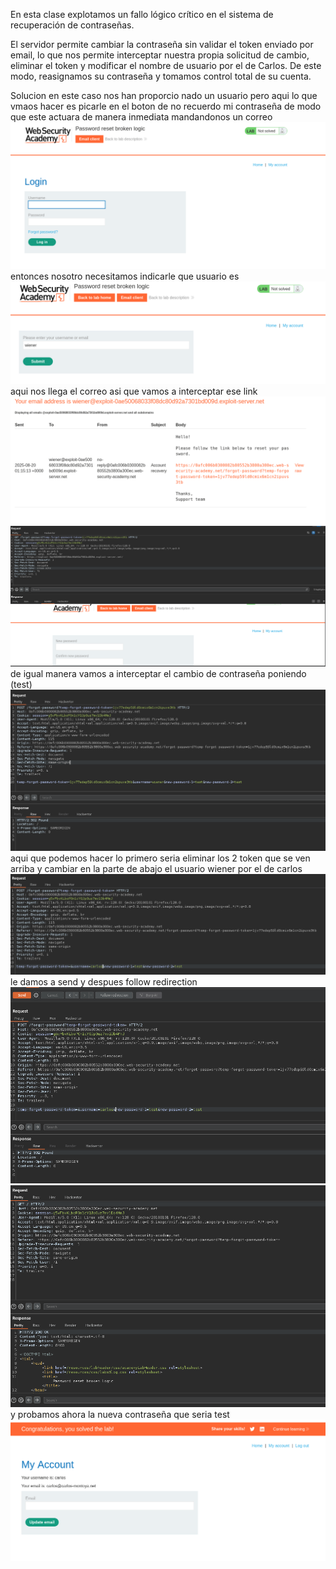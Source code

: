 En esta clase explotamos un fallo lógico crítico en el sistema de recuperación de contraseñas.

El servidor permite cambiar la contraseña sin validar el token enviado por email, lo que nos permite interceptar nuestra propia solicitud de cambio, eliminar el token y modificar el nombre de usuario por el de Carlos. De este modo, reasignamos su contraseña y tomamos control total de su cuenta.

Solucion
en este caso nos han proporcio nado un usuario pero aqui lo que vmaos hacer es picarle en el boton de no recuerdo mi contraseña de modo que este actuara de manera inmediata mandandonos un correo
![Pasted_image_20250819191338.png](Imagenes/Pasted_image_20250819191338.png)
entonces nosotro necesitamos indicarle que usuario es
![Pasted_image_20250819191504.png](Imagenes/Pasted_image_20250819191504.png)
aqui nos llega el correo asi que vamos a interceptar ese link
![Pasted_image_20250819191535.png](Imagenes/Pasted_image_20250819191535.png)
![Pasted_image_20250819191714.png](Imagenes/Pasted_image_20250819191714.png)
de igual manera vamos a interceptar el cambio de contraseña poniendo (test)
![Pasted_image_20250819191840.png](Imagenes/Pasted_image_20250819191840.png)
aqui que podemos hacer lo primero seria eliminar los 2 token que se ven arriba y cambiar en la parte de abajo el usuario wiener por el de carlos
![Pasted_image_20250819192209.png](Imagenes/Pasted_image_20250819192209.png)
le damos a send y despues follow redirection
![Pasted_image_20250819192243.png](Imagenes/Pasted_image_20250819192243.png)
![Pasted_image_20250819192306.png](Imagenes/Pasted_image_20250819192306.png)
y probamos ahora la nueva contraseña que seria test
![Pasted_image_20250819192408.png](Imagenes/Pasted_image_20250819192408.png)
